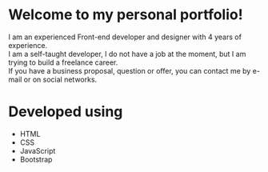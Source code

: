 # Welcome to my personal portfolio!<br>
I am an experienced Front-end developer and designer with 4 years of experience. <br>
I am a self-taught developer, I do not have a job at the moment, but I am trying to build a freelance career. <br>
If you have a business proposal, question or offer, you can contact me by e-mail or on social networks.<br>
# Developed using

- HTML
- CSS
- JavaScript
- Bootstrap

